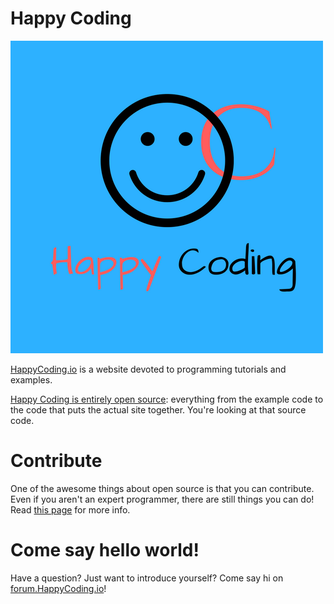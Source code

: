 # Happy Coding

![alt](images/geekslider-logo.png)

[HappyCoding.io](http://HappyCoding.io) is a website devoted to programming tutorials and examples.

[Happy Coding is entirely open source](http://happycoding.io/license.html): everything from the example code to the code that puts the actual site together. You're looking at that source code.

# Contribute

One of the awesome things about open source is that you can contribute. Even if you aren't an expert programmer, there are still things you can do! Read [this page](https://github.com/KevinWorkman/HappyCoding/wiki/Contributing) for more info.

# Come say hello world!

Have a question? Just want to introduce yourself? Come say hi on [forum.HappyCoding.io](http://forum.HappyCoding.io)!
